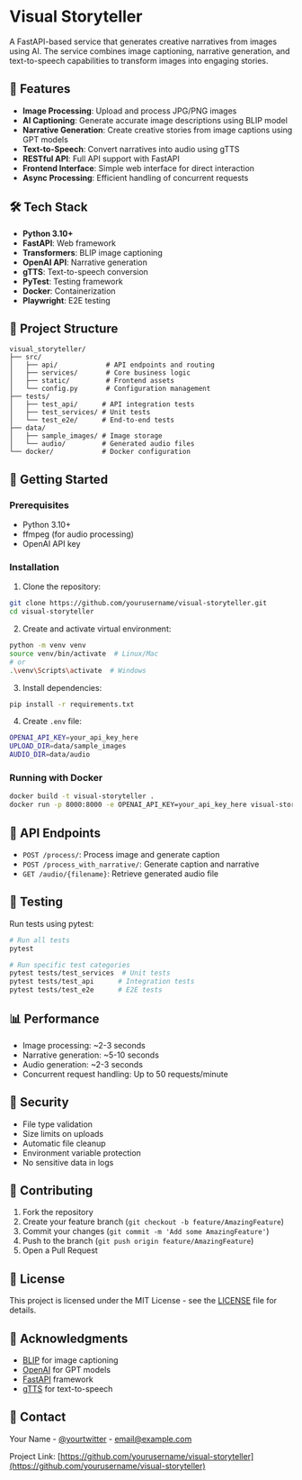 # Visual Storyteller

A FastAPI-based service that generates creative narratives from images using AI. The service combines image captioning, narrative generation, and text-to-speech capabilities to transform images into engaging stories.

## 🚀 Features

- **Image Processing**: Upload and process JPG/PNG images
- **AI Captioning**: Generate accurate image descriptions using BLIP model
- **Narrative Generation**: Create creative stories from image captions using GPT models
- **Text-to-Speech**: Convert narratives into audio using gTTS
- **RESTful API**: Full API support with FastAPI
- **Frontend Interface**: Simple web interface for direct interaction
- **Async Processing**: Efficient handling of concurrent requests

## 🛠️ Tech Stack

- **Python 3.10+**
- **FastAPI**: Web framework
- **Transformers**: BLIP image captioning
- **OpenAI API**: Narrative generation
- **gTTS**: Text-to-speech conversion
- **PyTest**: Testing framework
- **Docker**: Containerization
- **Playwright**: E2E testing

## 📁 Project Structure

```
visual_storyteller/
├── src/
│   ├── api/            # API endpoints and routing
│   ├── services/       # Core business logic
│   ├── static/         # Frontend assets
│   └── config.py       # Configuration management
├── tests/
│   ├── test_api/      # API integration tests
│   ├── test_services/ # Unit tests
│   └── test_e2e/      # End-to-end tests
├── data/
│   ├── sample_images/ # Image storage
│   └── audio/         # Generated audio files
└── docker/            # Docker configuration
```

## 🚦 Getting Started

### Prerequisites

- Python 3.10+
- ffmpeg (for audio processing)
- OpenAI API key

### Installation

1. Clone the repository:
```bash
git clone https://github.com/yourusername/visual-storyteller.git
cd visual-storyteller
```

2. Create and activate virtual environment:
```bash
python -m venv venv
source venv/bin/activate  # Linux/Mac
# or
.\venv\Scripts\activate  # Windows
```

3. Install dependencies:
```bash
pip install -r requirements.txt
```

4. Create `.env` file:
```bash
OPENAI_API_KEY=your_api_key_here
UPLOAD_DIR=data/sample_images
AUDIO_DIR=data/audio
```

### Running with Docker

```bash
docker build -t visual-storyteller .
docker run -p 8000:8000 -e OPENAI_API_KEY=your_api_key_here visual-storyteller
```

## 🔄 API Endpoints

- `POST /process/`: Process image and generate caption
- `POST /process_with_narrative/`: Generate caption and narrative
- `GET /audio/{filename}`: Retrieve generated audio file

## 🧪 Testing

Run tests using pytest:
```bash
# Run all tests
pytest

# Run specific test categories
pytest tests/test_services  # Unit tests
pytest tests/test_api      # Integration tests
pytest tests/test_e2e      # E2E tests
```

## 📊 Performance

- Image processing: ~2-3 seconds
- Narrative generation: ~5-10 seconds
- Audio generation: ~2-3 seconds
- Concurrent request handling: Up to 50 requests/minute

## 🔐 Security

- File type validation
- Size limits on uploads
- Automatic file cleanup
- Environment variable protection
- No sensitive data in logs

## 🤝 Contributing

1. Fork the repository
2. Create your feature branch (`git checkout -b feature/AmazingFeature`)
3. Commit your changes (`git commit -m 'Add some AmazingFeature'`)
4. Push to the branch (`git push origin feature/AmazingFeature`)
5. Open a Pull Request

## 📝 License

This project is licensed under the MIT License - see the [LICENSE](LICENSE) file for details.

## 🙏 Acknowledgments

- [BLIP](https://github.com/salesforce/BLIP) for image captioning
- [OpenAI](https://openai.com/) for GPT models
- [FastAPI](https://fastapi.tiangolo.com/) framework
- [gTTS](https://gtts.readthedocs.io/) for text-to-speech

## 📧 Contact

Your Name - [@yourtwitter](https://twitter.com/yourtwitter) - email@example.com

Project Link: [https://github.com/yourusername/visual-storyteller](https://github.com/yourusername/visual-storyteller)
```
